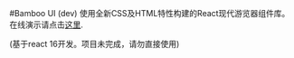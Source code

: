 #Bamboo UI (dev)
使用全新CSS及HTML特性构建的React现代游览器组件库。
在线演示请点击[这里](http://zombiej.github.io/bamboo-ui).

(基于react 16开发。项目未完成，请勿直接使用)
